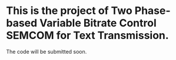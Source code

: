 # This is the project of Two Phase-based Variable Bitrate Control SEMCOM for Text Transmission.
The code will be submitted soon.

